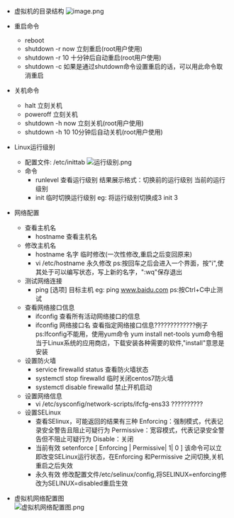 * 虚拟机的目录结构
![image.png](https://upload-images.jianshu.io/upload_images/14467401-3afb713864b364f7.png?imageMogr2/auto-orient/strip%7CimageView2/2/w/1240)
* 重启命令
	* reboot
	* shutdown -r now 立刻重启(root用户使用)
	* shutdown -r 10 十分钟后自动重启(root用户使用)
	* shutdown -c 如果是通过shutdown命令设置重启的话，可以用此命令取消重启
* 关机命令
	* halt 立刻关机
	* poweroff 立刻关机
	* shutdown -h now 立刻关机(root用户使用)
	* shutdown -h 10 10分钟后自动关机(root用户使用)
* Linux运行级别
	* 配置文件: /etc/inittab
	![运行级别.png](https://upload-images.jianshu.io/upload_images/14467401-b2d7ca6f5802ecf9.png?imageMogr2/auto-orient/strip%7CimageView2/2/w/1240)
	* 命令
		* runlevel 查看运行级别
		结果展示格式：切换前的运行级别 当前的运行级别
		* init 临时切换运行级别
		eg: 将运行级别切换成3
		init 3
* 网络配置
	* 查看主机名
		* hostname 查看主机名
	* 修改主机名
		* hostname 名字 临时修改(一次性修改,重启之后变回原来)
		* vi /etc/hostname 永久修改
		ps:按回车之后会进入一个界面，按"i",使其处于可以编写状态，写上新的名字，":wq"保存退出
	* 测试网络连接
		* ping [选项] 目标主机
		eg:
		ping www.baidu.com
		ps:按Ctrl+C中止测试
	* 查看网络接口信息
		* ifconfig 查看所有活动网络接口的信息
		* ifconfig 网络接口名 查看指定网络接口信息?????????????例子
		ps:Ifconfig不能用，使用yum命令 
		yum install net-tools yum命令相当于Linux系统的应用商店，下载安装各种需要的软件,"install"意思是安装
	* 设置防火墙
		* service firewalld status 查看防火墙状态
		* systemctl stop firewalld 临时关闭centos7防火墙
		* systemctl disable firewalld 禁止开机启动
	* 设置网络信息
		* vi /etc/sysconfig/network-scripts/ifcfg-ens33 ??????????
	* 设置SELinux
		* 查看SElinux，可能返回的结果有三种
		Enforcing：强制模式，代表记录安全警告且阻止可疑行为
		Permissive：宽容模式，代表记录安全警告但不阻止可疑行为
		Disable：关闭
		* 当前有效
		setenforce	[ Enforcing | Permissive| 1| 0 ]
		该命令可以立即改变SELinux运行状态，在Enforcing 和Permissive  之间切换,关机重启之后失效
		* 永久有效
		修改配置文件/etc/selinux/config,将SELINUX=enforcing修改为SELINUX=disabled重启生效

	
		
		
* 虚拟机网络配置图	
![虚拟机网络配置图.png](https://upload-images.jianshu.io/upload_images/14467401-9a5e668357b59663.png?imageMogr2/auto-orient/strip%7CimageView2/2/w/1240)

	

	
		
